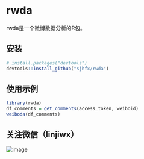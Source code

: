 # rwda
rwda是一个微博数据分析的R包。

## 安装

```R
# install.packages("devtools")
devtools::install_github("sjhfx/rwda")
```
## 使用示例

```R
library(rwda)
df_comments = get_comments(access_token, weiboid)
weiboda(df_comments)
```
## 关注微信（linjiwx）
![image](https://github.com/sjhfx/rwda/raw/master/images/isjhfx.jpg)
